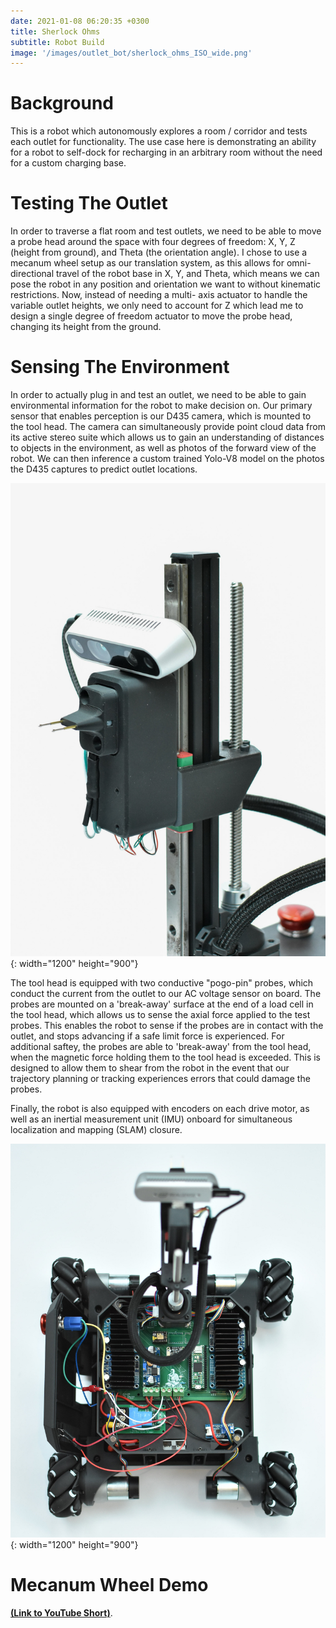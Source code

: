 ```yaml
---
date: 2021-01-08 06:20:35 +0300
title: Sherlock Ohms
subtitle: Robot Build
image: '/images/outlet_bot/sherlock_ohms_ISO_wide.png'
---
```


# Background

This is a robot which autonomously explores a room / corridor and tests each outlet for 
functionality. The use case here is demonstrating an ability for a robot to self-dock for recharging 
in an arbitrary room without the need for a custom charging base.


# Testing The Outlet

In order to traverse a flat room and test outlets, we need to be able to move a probe head around
the space with four degrees of freedom: X, Y, Z (height from ground), and Theta (the orientation 
angle). I chose to use a mecanum wheel setup as our translation system, as this allows for omni-
directional travel of the robot base in X, Y, and Theta, which means we can pose the robot in any 
position and orientation we want to without kinematic restrictions. Now, instead of needing a multi-
axis actuator to handle the variable outlet heights, we only need to account for Z which lead me to 
design a single degree of freedom actuator to move the probe head, changing its height from the 
ground.

# Sensing The Environment

In order to actually plug in and test an outlet, we need to be able to gain environmental
information for the robot to make decision on. Our primary sensor that enables perception is our
D435 camera, which is mounted to the tool head. The camera can simultaneously provide point cloud
data from its active stereo suite which allows us to gain an understanding of distances to objects
in the environment, as well as photos of the forward view of the robot. We can then inference a 
custom trained Yolo-V8 model on the photos the D435 captures to predict outlet locations.

![Tool Head](/images/outlet_bot/sherlock_ohms_tool_head.jpeg){: width="1200" height="900"}

The tool head is equipped with two conductive "pogo-pin" probes, which conduct the current from the 
outlet to our AC voltage sensor on board. The probes are mounted on a 'break-away' surface at the 
end of a load cell in the tool head, which allows us to sense the axial force applied to the
test probes. This enables the robot to sense if the probes are in contact with the outlet, and stops
advancing if a safe limit force is experienced. For additional saftey, the probes are able to 
'break-away' from the tool head, when the magnetic force holding them to the tool head is exceeded.
This is designed to allow them to shear from the robot in the event that our trajectory planning or
tracking experiences errors that could damage the probes.

Finally, the robot is also equipped with encoders on each drive motor, as well as an inertial
measurement unit (IMU) onboard for simultaneous localization and mapping (SLAM) closure. 

![Components](/images/outlet_bot/sherlock_ohms_top_open_hub.jpeg){: width="1200" height="900"}

# Mecanum Wheel Demo

<a href="https://youtube.com/shorts/h42TzjA3sZ4?si=z6tAcEfAXYWnJIHy" target="_blank" rel="noopener"><strong>(Link to YouTube Short)</strong></a>.
